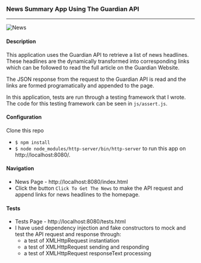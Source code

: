 ### News Summary App Using The Guardian API
---

![News](http://justnewsinternational.com/wp-content/uploads/2014/02/Headlines.jpg)

#### Description
This application uses the Guardian API to retrieve a list of news headlines. These headlines are the dynamically transformed into corresponding links which can be followed to read the full article on the Guardian Website.

The JSON response from the request to the Guardian API is read and the links are formed programatically and appended to the page.

In this application, tests are run through a testing framework that I wrote. The code for this testing framework can be seen in `js/assert.js`.

#### Configuration
Clone this repo
* `$ npm install`
* `$ node node_modules/http-server/bin/http-server` to run this app on http://localhost:8080/.

#### Navigation
* News Page - http://localhost:8080/index.html
* Click the button `Click To Get The News` to make the API request and append links for news headlines to the homepage.

#### Tests
* Tests Page - http://localhost:8080/tests.html
* I have used dependency injection and fake constructors to mock and test the API request and response through:
  - a test of XMLHttpRequest instantiation
  - a test of XMLHttpRequest sending and responding
  - a test of XMLHttpRequest responseText processing
